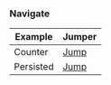 ### Navigate

| Example    | Jumper       |
| --------- | ------------ |
| Counter   | [Jump][exco] |
| Persisted | [Jump][expe] |

[exco]: https://github.com/2qp/o/tree/master/examples/counter
[expe]: https://github.com/2qp/o/tree/master/examples/persisted